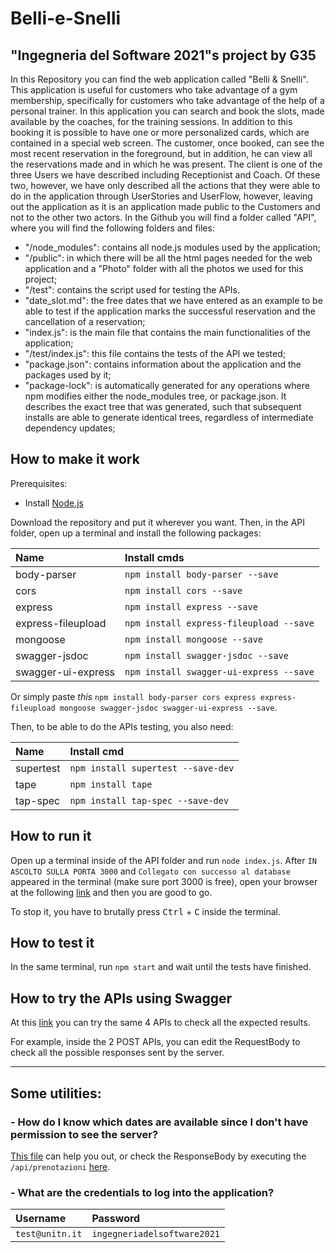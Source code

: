 # **Belli-e-Snelli**
## **"Ingegneria del Software 2021"s project by G35**
In this Repository you can find the web application called "Belli & Snelli". This application is useful for customers who take advantage of a gym membership, specifically for customers who take advantage of the help of a personal trainer. In this application you can search and book the slots, made available by the coaches, for the training sessions. In addition to this booking it is possible to have one or more personalized cards, which are contained in a special web screen. The customer, once booked, can see the most recent reservation in the foreground, but in addition, he can view all the reservations made and in which he was present. The client is one of the three Users we have described including Receptionist and Coach. Of these two, however, we have only described all the actions that they were able to do in the application through UserStories and UserFlow, however, leaving out the application as it is an application made public to the Customers and not to the other two actors. In the Github you will find a folder called "API", where you will find the following folders and files:

- "/node_modules": contains all node.js modules used by the application;
- "/public": in which there will be all the html pages needed for the web application and a "Photo" folder with all the photos we used for this project;
- "/test": contains the script used for testing the APIs.
- "date_slot.md": the free dates that we have entered as an example to be able to test if the application marks the successful reservation and the cancellation of a reservation;
- "index.js": is the main file that contains the main functionalities of the application;
- "/test/index.js": this file contains the tests of the API we tested;
- "package.json": contains information about the application and the packages used by it;
- "package-lock": is automatically generated for any operations where npm modifies either the node_modules tree, or package.json. It describes the exact tree that was generated, such that subsequent installs are able to generate identical trees, regardless of intermediate dependency updates;

## **How to make it work**
Prerequisites:
- Install [Node.js](https://nodejs.org/it/)

Download the repository and put it wherever you want. Then, in the API folder, open up a terminal and install the following packages:

Name | Install cmds
:--- | :---
body-parser | `npm install body-parser --save`
cors | `npm install cors --save`
express | `npm install express --save`
express-fileupload | `npm install express-fileupload --save`
mongoose | `npm install mongoose --save`
swagger-jsdoc | `npm install swagger-jsdoc --save`
swagger-ui-express | `npm install swagger-ui-express --save`

Or simply paste *this* `npm install body-parser cors express express-fileupload mongoose swagger-jsdoc swagger-ui-express --save`.

Then, to be able to do the APIs testing, you also need:

Name | Install cmd
:--- | :---
supertest | `npm install supertest --save-dev`
tape | `npm install tape`
tap-spec | `npm install tap-spec --save-dev`

## **How to run it**
Open up a terminal inside of the API folder and run `node index.js`. After `IN ASCOLTO SULLA PORTA 3000` and `Collegato con successo al database` appeared in the terminal (make sure port 3000 is free), open your browser at the following [link](http://localhost:3000/) and then you are good to go.

To stop it, you have to brutally press <kbd>Ctrl</kbd> + <kbd>C</kbd> inside the terminal.

## **How to test it**
In the same terminal, run `npm start` and wait until the tests have finished.

## **How to try the APIs using Swagger**
At this [link](http://localhost:3000/api-docs/) you can try the same 4 APIs to check all the expected results. 

For example, inside the 2 POST APIs, you can edit the RequestBody to check all the possible responses sent by the server.

---

## **Some utilities:**

### **- How do I know which dates are available since I don't have permission to see the server?**
[This file](https://github.com/pierofontanive/Belli-e-Snelli/blob/main/date_slot.md) can help you out, or check the ResponseBody by executing the `/api/prenotazioni` [here](http://localhost:3000/api-docs/#/API/get_api_prenotazioni).

### **- What are the credentials to log into the application?**

Username | Password
:--- | :---
`test@unitn.it` | `ingegneriadelsoftware2021`
